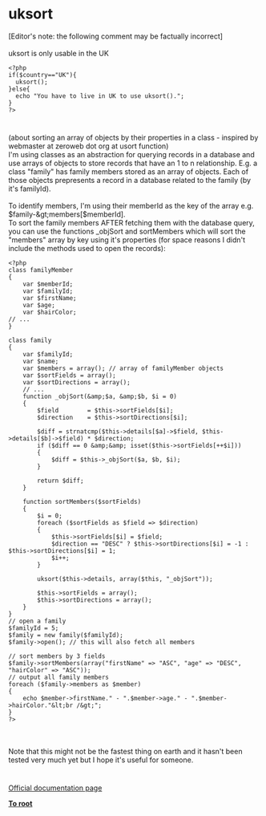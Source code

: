 # uksort



[Editor&apos;s note: the following comment may be factually incorrect]<br><br>uksort is only usable in the UK<br>

```
<?php
if($country=="UK"){
  uksort();
}else{
  echo "You have to live in UK to use uksort().";
}
?>
```
  

#

(about sorting an array of objects by their properties in a class - inspired by webmaster at zeroweb dot org at usort function)<br>I&apos;m using classes as an abstraction for querying records in a database and use arrays of objects to store records that have an 1 to n relationship. E.g. a class "family" has family members stored as an array of objects. Each of those objects prepresents a record in a database related to the family (by it&apos;s familyId).<br><br>To identify members, I&apos;m using their memberId as the key of the array e.g. $family-&gt;members[$memberId].<br>To sort the family members AFTER fetching them with the database query, you can use the functions _objSort and sortMembers which will sort the "members" array by key using it&apos;s properties (for space reasons I didn&apos;t include the methods used to open the records):<br>

```
<?php
class familyMember
{
    var $memberId;
    var $familyId;
    var $firstName;
    var $age;
    var $hairColor;
// ...
}

class family
{
    var $familyId;
    var $name;
    var $members = array(); // array of familyMember objects
    var $sortFields = array();
    var $sortDirections = array();
    // ...
    function _objSort(&amp;$a, &amp;$b, $i = 0)
    {
        $field        = $this->sortFields[$i];
        $direction    = $this->sortDirections[$i];
        
        $diff = strnatcmp($this->details[$a]->$field, $this->details[$b]->$field) * $direction;
        if ($diff == 0 &amp;&amp; isset($this->sortFields[++$i]))
        {
            $diff = $this->_objSort($a, $b, $i);
        }
        
        return $diff;
    }
    
    function sortMembers($sortFields)
    {
        $i = 0;
        foreach ($sortFields as $field => $direction)
        {
            $this->sortFields[$i] = $field;
            $direction == "DESC" ? $this->sortDirections[$i] = -1 : $this->sortDirections[$i] = 1;
            $i++;
        }
        
        uksort($this->details, array($this, "_objSort"));
        
        $this->sortFields = array();
        $this->sortDirections = array();
    }
}
// open a family
$familyId = 5;
$family = new family($familyId);
$family->open(); // this will also fetch all members

// sort members by 3 fields
$family->sortMembers(array("firstName" => "ASC", "age" => "DESC", "hairColor" => "ASC"));
// output all family members
foreach ($family->members as $member)
{
    echo $member->firstName." - ".$member->age." - ".$member->hairColor."&lt;br /&gt;";
}
?>
```
<br><br>Note that this might not be the fastest thing on earth and it hasn&apos;t been tested very much yet but I hope it&apos;s useful for someone.  

#

[Official documentation page](https://www.php.net/manual/en/function.uksort.php)

**[To root](/README.md)**